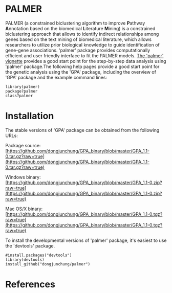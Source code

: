 # PALMER
<!--
PALMER: A Constrained Biclustering Algorithm to Improve Pathway Annotation Based on the Biomedical Literature Mining
-->

PALMER (a constrained biclustering algorithm to improve **P**athway **A**nnotation based on the biomedical **L**iterature **M**ining) is a constrained biclustering approach that allows to identify indirect relationships among genes based on the text mining of biomedical literature, which allows researchers to utilize prior biological knowledge to guide identification of gene-gene associations.
'palmer' package provides computationally efficient and user friendly interface to fit the PALMER models. 
[The 'palmer' vignette](https://github.com/dongjunchung/GPA/blob/master/inst/doc/GPA-example.pdf?raw=true) provides a good start point for the step-by-step data analysis using 'palmer' package.The following help pages provide a good start point for the genetic analysis using the 'GPA' package, including the overview of 'GPA' package and the example command lines:

```
library(palmer)
package?palmer
class?palmer
```

Installation
============ 

The stable versions of 'GPA' package can be obtained from the following URLs:

Package source: [https://github.com/dongjunchung/GPA_binary/blob/master/GPA_1.1-0.tar.gz?raw=true](https://github.com/dongjunchung/GPA_binary/blob/master/GPA_1.1-0.tar.gz?raw=true)

Windows binary: [https://github.com/dongjunchung/GPA_binary/blob/master/GPA_1.1-0.zip?raw=true](https://github.com/dongjunchung/GPA_binary/blob/master/GPA_1.1-0.zip?raw=true)

Mac OS/X binary: [https://github.com/dongjunchung/GPA_binary/blob/master/GPA_1.1-0.tgz?raw=true](https://github.com/dongjunchung/GPA_binary/blob/master/GPA_1.1-0.tgz?raw=true)

To install the developmental versions of 'palmer' package, it's easiest to use the 'devtools' package.

```
#install.packages("devtools")
library(devtools)
install_github("dongjunchung/palmer")
```

References
==========


